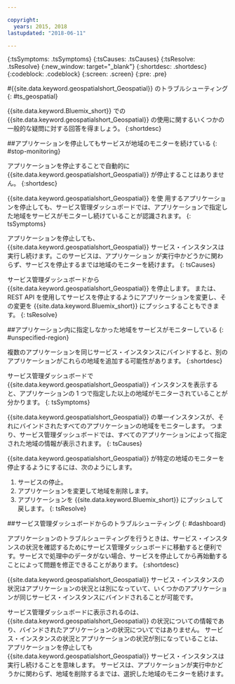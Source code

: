 ```yaml
---

copyright:
  years: 2015, 2018
lastupdated: "2018-06-11"

---
```


<!-- Attribute definitions -->
{:tsSymptoms: .tsSymptoms}
{:tsCauses: .tsCauses}
{:tsResolve: .tsResolve}
{:new_window: target="_blank"}
{:shortdesc: .shortdesc}
{:codeblock: .codeblock}
{:screen: .screen}
{:pre: .pre}

#{{site.data.keyword.geospatialshort_Geospatial}} のトラブルシューティング
{: #ts_geospatial}


{{site.data.keyword.Bluemix_short}} での
{{site.data.keyword.geospatialshort_Geospatial}} の使用に関するいくつかの一般的な疑問に対する回答を得ましょう。
{:shortdesc}

##アプリケーションを停止してもサービスが地域のモニターを続けている
{: #stop-monitoring}


アプリケーションを停止することで自動的に {{site.data.keyword.geospatialshort_Geospatial}} が停止することはありません。
{:shortdesc}


{{site.data.keyword.geospatialshort_Geospatial}} を使
用するアプリケーションを停止しても、サービス管理ダッシュボードでは、アプリケーションで指定した地域をサービスがモニターし続けていることが認識されます。
{: tsSymptoms}


アプリケーションを停止しても、{{site.data.keyword.geospatialshort_Geospatial}} サービス・インスタンスは実行し続けます。このサービスは、アプリケーション
が実行中かどうかに関わらず、サービスを停止するまでは地域のモニターを続けます。
{: tsCauses}


サービス管理ダッシュボードから {{site.data.keyword.geospatialshort_Geospatial}} を停止します。 または、REST API を使用してサービスを停止するようにアプリケーションを変更し、その変更を {{site.data.keyword.Bluemix_short}} にプッシュすることもできます。
{: tsResolve}

##アプリケーション内に指定しなかった地域をサービスがモニターしている
{: #unspecified-region}



複数のアプリケーションを同じサービス・インスタンスにバインドすると、別のアプリケーションがこれらの地域を追加する可能性があります。
{:shortdesc}



サービス管理ダッシュボードで {{site.data.keyword.geospatialshort_Geospatial}} インスタンスを表示すると、アプリケーションの 1 つで指定した以上の地域がモニターされていることが分かります。
{: tsSymptoms}

{{site.data.keyword.geospatialshort_Geospatial}} の単一インスタンスが、それにバインドされたすべてのアプリケーションの地域をモニターします。 つまり、サービス管理ダッシュボードでは、すべてのアプリケーションによって指定された地域の情報が表示されます。
{: tsCauses}

{{site.data.keyword.geospatialshort_Geospatial}} が特定の地域のモニターを停止するようにするには、次のようにします。

1. サービスの停止。
2. アプリケーションを変更して地域を削除します。
3. アプリケーションを {{site.data.keyword.Bluemix_short}} にプッシュして戻します。
{: tsResolve}


##サービス管理ダッシュボードからのトラブルシューティング
{: #dashboard}

アプリケーションのトラブルシューティングを行うときは、サービス・インスタンスの状況を確認するためにサービス管理ダッシュボードに移動すると便利です。サービスで処理中のデータがない場合、サービスを停止してから再始動することによって問題を修正できることがあります。
{:shortdesc}

{{site.data.keyword.geospatialshort_Geospatial}} サービス・インスタンスの状況はアプリケーションの状況とは別になっていて、いくつかのアプリケーションが同じサービス・インスタンスにバインドされることが可能です。

サービス管理ダッシュボードに表示されるのは、
{{site.data.keyword.geospatialshort_Geospatial}} の状況についての情報であり、バインドされたアプリケーションの状況についてではありません。 サービス・インスタンスの状況とアプリケーションの状況が別になっていることは、
アプリケーションを停止しても {{site.data.keyword.geospatialshort_Geospatial}} サービス・インスタンスは実行し続けることを意味します。 サービスは、アプリケーションが実行中かどうかに関わらず、地域を削除するまでは、選択した地域のモニターを続けます。
